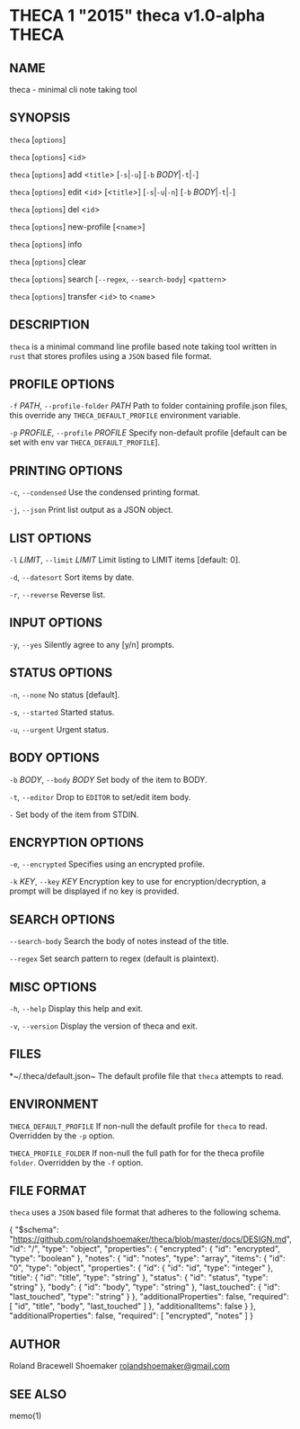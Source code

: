 THECA 1 "2015" theca v1.0-alpha THECA
=====================================

NAME
----

theca - minimal cli note taking tool

SYNOPSIS
--------

`theca` [`options`]

`theca` [`options`] <`id`>

`theca` [`options`] add <`title`> [`-s`|`-u`] [`-b` *BODY*|`-t`|`-`]

`theca` [`options`] edit <`id`> [<`title`>] [`-s`|`-u`|`-n`] [`-b` *BODY*|`-t`|`-`]

`theca` [`options`] del <`id`>

`theca` [`options`] new-profile [<`name`>]

`theca` [`options`] info

`theca` [`options`] clear

`theca` [`options`] search [`--regex`, `--search-body`] <`pattern`>

`theca` [`options`] transfer <`id`> to <`name`>

DESCRIPTION
-----------

`theca` is a minimal command line profile based note taking tool
written in `rust` that stores profiles using a `JSON` based file
format.

PROFILE OPTIONS
---------------

`-f` *PATH*, `--profile-folder` *PATH*
   Path to folder containing profile.json files, this override
   any `THECA_DEFAULT_PROFILE` environment variable.

`-p` *PROFILE*, `--profile` *PROFILE*
   Specify non-default profile [default can be set with env var 
   `THECA_DEFAULT_PROFILE`].

PRINTING OPTIONS
----------------

`-c`, `--condensed`
   Use the condensed printing format.

`-j`, `--json`
   Print list output as a JSON object.

LIST OPTIONS
------------

`-l` *LIMIT*, `--limit` *LIMIT*
   Limit listing to LIMIT items [default: 0].

`-d`, `--datesort`
   Sort items by date.

`-r`, `--reverse`
   Reverse list.

INPUT OPTIONS
-------------

`-y`, `--yes`
   Silently agree to any [y/n] prompts.

STATUS OPTIONS
--------------

`-n`, `--none`
   No status [default].

`-s`, `--started`
   Started status.

`-u`, `--urgent`
   Urgent status.

BODY OPTIONS
------------

`-b` *BODY*, `--body` *BODY*
   Set body of the item to BODY.

`-t`, `--editor`
   Drop to `EDITOR` to set/edit item body.

`-`
   Set body of the item from STDIN.

ENCRYPTION OPTIONS
------------------

`-e`, `--encrypted`
   Specifies using an encrypted profile.

`-k` *KEY*, `--key` *KEY*
   Encryption key to use for encryption/decryption, a prompt
   will be displayed if no key is provided.

SEARCH OPTIONS
--------------

`--search-body`
   Search the body of notes instead of the title.

`--regex`
   Set search pattern to regex (default is plaintext).

MISC OPTIONS
------------

`-h`, `--help`
   Display this help and exit.

`-v`, `--version`
   Display the version of theca and exit.

FILES
-----

*~/.theca/default.json~
   The default profile file that `theca` attempts to read.

ENVIRONMENT
-----------

`THECA_DEFAULT_PROFILE`
   If non-null the default profile for `theca` to read. Overridden by
   the `-p` option.

`THECA_PROFILE_FOLDER`
   If non-null the full path for for the theca profile `folder`.
   Overridden by the `-f` option.

FILE FORMAT
-----------

`theca` uses a `JSON` based file format that adheres to the following
schema.

   {
    "$schema": "https://github.com/rolandshoemaker/theca/blob/master/docs/DESIGN.md",
    "id": "/",
    "type": "object",
    "properties": {
      "encrypted": {
        "id": "encrypted",
        "type": "boolean"
      },
      "notes": {
        "id": "notes",
        "type": "array",
        "items": {
          "id": "0",
          "type": "object",
          "properties": {
            "id": {
              "id": "id",
              "type": "integer"
            },
            "title": {
              "id": "title",
              "type": "string"
            },
            "status": {
              "id": "status",
              "type": "string"
            },
            "body": {
              "id": "body",
              "type": "string"
            },
            "last\_touched": {
              "id": "last\_touched",
              "type": "string"
            }
          },
          "additionalProperties": false,
          "required": [
            "id",
            "title",
            "body",
            "last_touched"
          ]
        },
        "additionalItems": false
      }
    },
    "additionalProperties": false,
    "required": [
      "encrypted",
      "notes"
    ]
   }

AUTHOR
------

Roland Bracewell Shoemaker <rolandshoemaker@gmail.com>

SEE ALSO
--------

memo(1)
